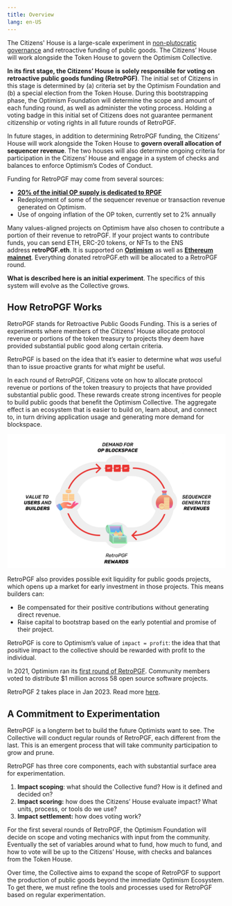 ```yaml
---
title: Overview
lang: en-US
---
```


The Citizens' House is a large-scale experiment in [non-plutocratic governance](https://vitalik.ca/general/2021/08/16/voting3.html) and retroactive funding of public goods. 
The Citizens’ House will work alongside the Token House to govern the Optimism Collective. 

**In its first stage, the Citizens’ House is solely responsible for voting on retroactive public goods funding (RetroPGF)**. 
The initial set of Citizens in this stage is determined by (a) criteria set by the Optimism Foundation and (b) a special election from the Token House. 
During this bootstrapping phase, the Optimism Foundation will determine the scope and amount of each funding round, as well as administer the voting process. 
Holding a voting badge in this initial set of Citizens does not guarantee permanent citizenship or voting rights in all future rounds of RetroPGF.

In future stages, in addition to determining RetroPGF funding, the Citizens’ House will work alongside the Token House to **govern overall allocation of sequencer revenue**. 
The two houses will also determine ongoing criteria for participation in the Citizens’ House and engage in a system of checks and balances to enforce Optimism’s Codes of Conduct.

Funding for RetroPGF may come from several sources: 

- **[20% of the initial OP supply is dedicated to RPGF](allocations.md#retroactive-public-goods-funding)**
- Redeployment of some of the sequencer revenue or transaction revenue generated on Optimism.
- Use of ongoing inflation of the OP token, currently set to 2% annually

Many values-aligned projects on Optimism have also chosen to contribute a portion of their revenue to retroPGF. 
If your project wants to contribute funds, you can send ETH, ERC-20 tokens, or NFTs to the ENS address **retroPGF.eth**. 
It is supported on **[Optimism](https://explorer.optimism.io/address/0x15dda60616ffca20371ed1659dbb78e888f65556)** as well as **[Ethereum mainnet](https://etherscan.io/address/0x15dda60616ffca20371ed1659dbb78e888f65556)**. 
Everything donated retroPGF.eth will be allocated to a RetroPGF round.

**What is described here is an initial experiment**. The specifics of this system will evolve as the Collective grows.

## How RetroPGF Works

RetroPGF stands for Retroactive Public Goods Funding. 
This is a series of experiments where members of the Citizens’ House allocate protocol revenue or portions of the token treasury to projects they deem have provided substantial public good along certain criteria.

RetroPGF is based on the idea that it’s easier to determine what *was* useful than to issue proactive grants for what *might* be useful. 

In each round of RetroPGF, Citizens vote on how to allocate protocol revenue or portions of the token treasury to projects that have provided substantial public good. 
These rewards create strong incentives for people to build public goods that benefit the Optimism Collective. 
The aggregate effect is an ecosystem that is easier to build on, learn about, and connect to, in turn driving application usage and generating more demand for blockspace.

![The public goods virtuous cycle](../../assets/docs/governance/economics/virt_cycle.png)

RetroPGF also provides possible exit liquidity for public goods projects, which opens up a market for early investment in those projects. 
This means builders can:

- Be compensated for their positive contributions without generating direct revenue.
- Raise capital to bootstrap based on the early potential and promise of their project.

RetroPGF is core to Optimism’s value of `impact = profit`:  the idea that that positive impact to the collective should be rewarded with profit to the individual.

In 2021, Optimism ran its [first round of RetroPGF](https://medium.com/ethereum-optimism/retroactive-public-goods-funding-33c9b7d00f0c).
Community members voted to distribute $1 million across 58 open source software projects. 

RetroPGF 2 takes place in Jan 2023. Read more [here](./rpgf-2.md). 

## A Commitment to Experimentation

RetroPGF is a longterm bet to build the future Optimists want to see. 
The Collective will conduct regular rounds of RetroPGF, each different from the last. 
This is an emergent process that will take community participation to grow and prune. 

RetroPGF has three core components, each with substantial surface area for experimentation. 

1. **Impact scoping**: what should the Collective fund? 
   How is it defined and decided on? 
1. **Impact scoring:** how does the Citizens’ House evaluate impact? 
   What units, process, or tools do we use? 
1. **Impact settlement:** how does voting work? 

For the first several rounds of RetroPGF, the Optimism Foundation will decide on scope and voting mechanics with input from the community. 
Eventually the set of variables around what to fund, how much to fund, and how to vote will be up to the Citizens’ House, with checks and balances from the Token House. 

Over time, the Collective aims to expand the scope of RetroPGF to support the production of public goods beyond the immediate Optimism Ecosystem. 
To get there, we must refine the tools and processes used for RetroPGF based on regular experimentation.